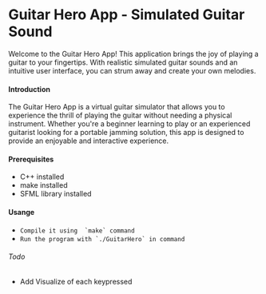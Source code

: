
# Guitar Hero App - Simulated Guitar Sound

Welcome to the Guitar Hero App! This application brings the joy of playing a guitar to your fingertips. With realistic simulated guitar sounds and an intuitive user interface, you can strum away and create your own melodies.


#### Introduction

The Guitar Hero App is a virtual guitar simulator that allows you to experience the thrill of playing the guitar without needing a physical instrument. Whether you're a beginner learning to play or an experienced guitarist looking for a portable jamming solution, this app is designed to provide an enjoyable and interactive experience.


#### Prerequisites

- C++ installed
- make installed
- SFML library installed

#### Usange

- ``Compile it using  `make` command ``
- ``Run the program with `./GuitarHero` in command ``

###### Todo
- Add Visualize of each keypressed